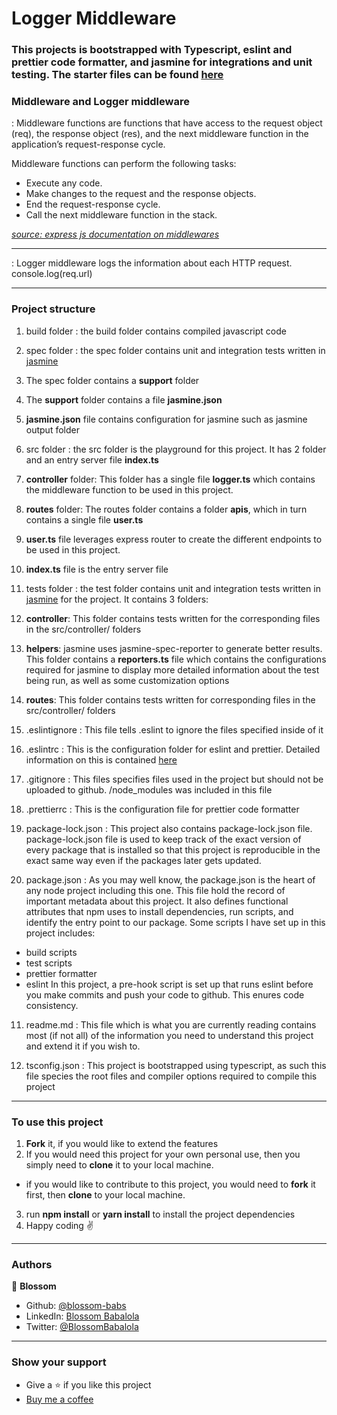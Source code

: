 # Logger Middleware

### This projects is bootstrapped with Typescript, eslint and prettier code formatter, and jasmine for integrations and unit testing. The starter files can be found [here](https://github.com/blossom-babs/starter-file-typescript-jasmine-eslint-prettier)

### Middleware and Logger middleware

: Middleware functions are functions that have access to the request object (req), the response object (res), and the next middleware function in the application’s request-response cycle. 

Middleware functions can perform the following tasks:

- Execute any code.
- Make changes to the request and the response objects.
- End the request-response cycle.
- Call the next middleware function in the stack.

_[source: express js documentation on middlewares](https://expressjs.com/en/guide/using-middleware.html)_

---

: Logger middleware logs the information about each HTTP request. console.log(req.url)

---

### Project structure

1. build folder
: the build folder contains compiled javascript code

2. spec folder
: the spec folder contains unit and integration tests written in [jasmine](https://jasmine.github.io/)
  1. The spec folder contains a __support__ folder
  2. The __support__ folder contains a file __jasmine.json__
  3. __jasmine.json__ file contains configuration for jasmine such as jasmine output folder

3. src folder
: the src folder is the playground for this project. It has 2 folder and an entry server file __index.ts__
  1. __controller__ folder: This folder has a single file __logger.ts__ which contains the middleware function to be used in this project.
  2. __routes__ folder: The routes folder contains a folder __apis__, which in turn contains a single file __user.ts__
  3. __user.ts__ file leverages express router to create the different endpoints to be used in this project.
  4. __index.ts__ file is the entry server file

4. tests folder
: the test folder contains unit and integration tests written in [jasmine](https://jasmine.github.io/) for the project. It contains 3 folders:
  1. __controller__: This folder contains tests written for the corresponding files in the src/controller/ folders
  2. __helpers__: jasmine uses jasmine-spec-reporter to generate better results. This folder contains a __reporters.ts__ file which contains the configurations required for jasmine to display more detailed information about the test being run, as well as some customization options
  3. __routes__: This folder contains tests written for corresponding  files in the src/controller/ folders

5. .eslintignore
: This file tells .eslint to ignore the files specified inside of it

6. .eslintrc 
: This is the configuration folder for eslint and prettier. Detailed information on this is contained [here](https://github.com/blossom-babs/starter-file-typescript-jasmine-eslint-prettier)

7. .gitignore
: This files specifies files used in the project but should not be uploaded to github. /node_modules was included in this file

8. .prettierrc
: This is the configuration file for prettier code formatter

9. package-lock.json
: This project also contains package-lock.json file. package-lock.json file is used to keep track of the exact version of every package that is installed so that this project is reproducible in the exact same way even if the packages later gets updated.

10. package.json
: As you may well know, the package.json is the heart of any node project including this one. This file hold the record of important metadata about this project. It also defines functional attributes that npm uses to install dependencies, run scripts, and identify the entry point to our package. Some scripts I have set up in this project includes:
  - build scripts
  - test scripts
  - prettier formatter
  - eslint
In this project, a pre-hook script is set up that runs eslint before you make commits and push your code to github. This enures code consistency.

11. readme.md
: This file which is what you are currently reading contains most (if not all) of the information you need to understand this project and extend it if you wish to.

12. tsconfig.json
: This project is bootstrapped using typescript, as such this file species the root files and compiler options required to compile this project

---

### To use this project
1. __Fork__ it, if you would like to extend the features
2. If you would need this project for your own personal use, then you simply need to __clone__ it to your local machine.
  - if you would like to contribute to this project, you would need to __fork__ it first, then __clone__ to your local machine.
3. run __npm install__ or __yarn install__ to install the project dependencies
4. Happy coding ✌️

---
### Authors
🌸 __Blossom__
- Github: [@blossom-babs](https://github.com/blossom-babs/)
- LinkedIn: [Blossom Babalola](https://www.linkedin.com/in/blossom-babalola/)
- Twitter: [@BlossomBabalola](https://twitter.com/BlossomBabalola)

---

### Show your support
- Give a ⭐ if you like this project
- [Buy me a coffee](https://www.buymeacoffee.com/blossombabs)